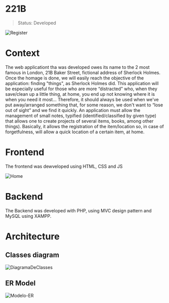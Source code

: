 # 221B

> Status: Developed

![Register](https://user-images.githubusercontent.com/76015450/178150101-73e38978-134d-4a0d-b4dd-0009e816f526.png)


# Context

The web applicationt tha was developed owes its name to the 2 most famous in London, 21B Baker
Street, fictional address of Sherlock Holmes. Once the homage is done, we will easily reach the objective of the
application: finding "things", as Sherlock Holmes did.
This application will be especially useful for those who are more “distracted” who, when they save/clean up a little
thing, at home, you end up not knowing where it is when you need it most... Therefore, it should always be used
when we've put away/arranged something that, for some reason, we don't want to “lose out of sight” and we find it quickly.
An application must allow the management of small notes, typified (identified/classified
by given type) that allows one to create projects of several items,
books, among other things). Basically, it allows the registration of the item/location so, in case of
forgetfulness, will allow a quick location of a certain item, at home.


# Frontend


The frontend was dewveloped using HTML, CSS and JS

![Home](https://user-images.githubusercontent.com/76015450/178150256-4269fa1e-8404-48a4-b7ae-323eb7d9c38f.png)

# Backend

The Backend was developed with PHP, using MVC design pattern and MySQL using XAMPP.

# Architecture

## Classes diagram


![DiagramaDeClasses](https://user-images.githubusercontent.com/76015450/178150626-1142ceb3-b770-4f34-85a1-37d17ad3bf6e.png)

## ER Model

![Modelo-ER](https://user-images.githubusercontent.com/76015450/178150639-8771eb22-a20a-44a2-a22c-f4bdb4075fb2.png)


